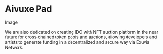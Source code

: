 # Aivuxe Pad

Image

We are also dedicated on creating IDO with NFT auction platform in the near future for cross-chained token pools and auctions, allowing developers and artists to generate funding in a decentralized and secure way via Exuvia Network.
